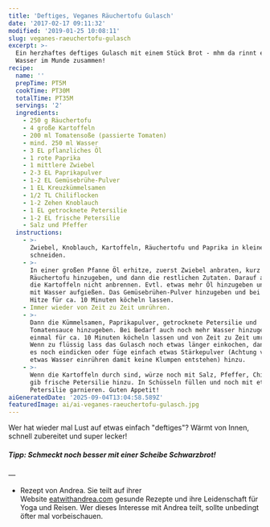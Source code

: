 ```yaml
---
title: 'Deftiges, Veganes Räuchertofu Gulasch'
date: '2017-02-17 09:11:32'
modified: '2019-01-25 10:08:11'
slug: veganes-raeuchertofu-gulasch
excerpt: >-
  Ein herzhaftes deftiges Gulasch mit einem Stück Brot - mhm da rinnt einem das
  Wasser im Munde zusammen!
recipe:
  name: ''
  prepTime: PT5M
  cookTime: PT30M
  totalTime: PT35M
  servings: '2'
  ingredients:
    - 250 g Räuchertofu
    - 4 große Kartoffeln
    - 200 ml Tomatensoße (passierte Tomaten)
    - mind. 250 ml Wasser
    - 3 EL pflanzliches Öl
    - 1 rote Paprika
    - 1 mittlere Zwiebel
    - 2-3 EL Paprikapulver
    - 1-2 EL Gemüsebrühe-Pulver
    - 1 EL Kreuzkümmelsamen
    - 1/2 TL Chiliflocken
    - 1-2 Zehen Knoblauch
    - 1 EL getrocknete Petersilie
    - 1-2 EL frische Petersilie
    - Salz und Pfeffer
  instructions:
    - >-
      Zwiebel, Knoblauch, Kartoffeln, Räuchertofu und Paprika in kleine Würfel
      schneiden.
    - >-
      In einer großen Pfanne Öl erhitze, zuerst Zwiebel anbraten, kurz danach
      Räuchertofu hinzugeben, und dann die restlichen Zutaten. Darauf achten das
      die Kartoffeln nicht anbrennen. Evtl. etwas mehr Öl hinzugeben und dann
      mit Wasser aufgießen. Das Gemüsebrühen-Pulver hinzugeben und bei mittlerer
      Hitze für ca. 10 Minuten köcheln lassen.
    - Immer wieder von Zeit zu Zeit umrühren.
    - >-
      Dann die Kümmelsamen, Paprikapulver, getrocknete Petersilie und
      Tomatensauce hinzugeben. Bei Bedarf auch noch mehr Wasser hinzugeben. Noch
      einmal für ca. 10 Minuten köcheln lassen und von Zeit zu Zeit umrühren.
      Wenn zu flüssig lass das Gulasch noch etwas länger einkochen, dann sollte
      es noch eindicken oder füge einfach etwas Stärkepulver (Achtung vorher in
      etwas Wasser einrühren damit keine Klumpen entstehen) hinzu.
    - >-
      Wenn die Kartoffeln durch sind, würze noch mit Salz, Pfeffer, Chili und
      gib frische Petersilie hinzu. In Schüsseln füllen und noch mit etwas
      Petersilie garnieren. Guten Appetit!
aiGeneratedDate: '2025-09-04T13:04:58.589Z'
featuredImage: ai/ai-veganes-raeuchertofu-gulasch.jpg
---
```


Wer hat wieder mal Lust auf etwas einfach "deftiges"? Wärmt von Innen, schnell zubereitet und super lecker!

##### Tipp: Schmeckt noch besser mit einer Scheibe Schwarzbrot!

—

*   Rezept von Andrea. Sie teilt auf ihrer Website [eatwithandrea.com](http://www.eatwithandrea.com) gesunde Rezepte und ihre Leidenschaft für Yoga und Reisen. Wer dieses Interesse mit Andrea teilt, sollte unbedingt öfter mal vorbeischauen.
